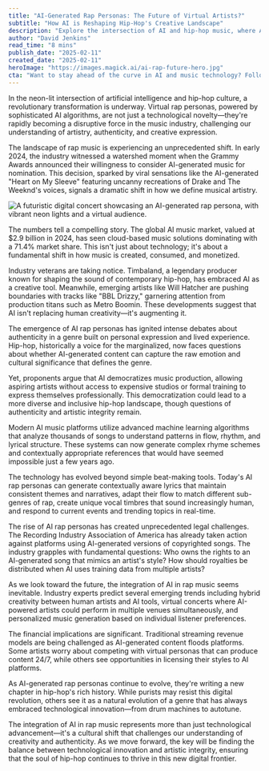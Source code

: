 ```yaml
---
title: "AI-Generated Rap Personas: The Future of Virtual Artists?"
subtitle: "How AI is Reshaping Hip-Hop's Creative Landscape"
description: "Explore the intersection of AI and hip-hop music, where AI-generated rap personas are challenging traditional notions of creativity and authenticity. Learn about their impact on the music industry, legal dilemmas, and future trends."
author: "David Jenkins"
read_time: "8 mins"
publish_date: "2025-02-11"
created_date: "2025-02-11"
heroImage: "https://images.magick.ai/ai-rap-future-hero.jpg"
cta: "Want to stay ahead of the curve in AI and music technology? Follow MagickAI on LinkedIn for exclusive insights into how artificial intelligence is reshaping the creative landscape."
---
```


In the neon-lit intersection of artificial intelligence and hip-hop culture, a revolutionary transformation is underway. Virtual rap personas, powered by sophisticated AI algorithms, are not just a technological novelty—they're rapidly becoming a disruptive force in the music industry, challenging our understanding of artistry, authenticity, and creative expression.

The landscape of rap music is experiencing an unprecedented shift. In early 2024, the industry witnessed a watershed moment when the Grammy Awards announced their willingness to consider AI-generated music for nomination. This decision, sparked by viral sensations like the AI-generated "Heart on My Sleeve" featuring uncanny recreations of Drake and The Weeknd's voices, signals a dramatic shift in how we define musical artistry.

![A futuristic digital concert showcasing an AI-generated rap persona, with vibrant neon lights and a virtual audience.](https://i.magick.ai/PIXE/1739316118000_magick_img.webp)

The numbers tell a compelling story. The global AI music market, valued at $2.9 billion in 2024, has seen cloud-based music solutions dominating with a 71.4% market share. This isn't just about technology; it's about a fundamental shift in how music is created, consumed, and monetized.

Industry veterans are taking notice. Timbaland, a legendary producer known for shaping the sound of contemporary hip-hop, has embraced AI as a creative tool. Meanwhile, emerging artists like Will Hatcher are pushing boundaries with tracks like "BBL Drizzy," garnering attention from production titans such as Metro Boomin. These developments suggest that AI isn't replacing human creativity—it's augmenting it.

The emergence of AI rap personas has ignited intense debates about authenticity in a genre built on personal expression and lived experience. Hip-hop, historically a voice for the marginalized, now faces questions about whether AI-generated content can capture the raw emotion and cultural significance that defines the genre.

Yet, proponents argue that AI democratizes music production, allowing aspiring artists without access to expensive studios or formal training to express themselves professionally. This democratization could lead to a more diverse and inclusive hip-hop landscape, though questions of authenticity and artistic integrity remain.

Modern AI music platforms utilize advanced machine learning algorithms that analyze thousands of songs to understand patterns in flow, rhythm, and lyrical structure. These systems can now generate complex rhyme schemes and contextually appropriate references that would have seemed impossible just a few years ago.

The technology has evolved beyond simple beat-making tools. Today's AI rap personas can generate contextually aware lyrics that maintain consistent themes and narratives, adapt their flow to match different sub-genres of rap, create unique vocal timbres that sound increasingly human, and respond to current events and trending topics in real-time.

The rise of AI rap personas has created unprecedented legal challenges. The Recording Industry Association of America has already taken action against platforms using AI-generated versions of copyrighted songs. The industry grapples with fundamental questions: Who owns the rights to an AI-generated song that mimics an artist's style? How should royalties be distributed when AI uses training data from multiple artists?

As we look toward the future, the integration of AI in rap music seems inevitable. Industry experts predict several emerging trends including hybrid creativity between human artists and AI tools, virtual concerts where AI-powered artists could perform in multiple venues simultaneously, and personalized music generation based on individual listener preferences.

The financial implications are significant. Traditional streaming revenue models are being challenged as AI-generated content floods platforms. Some artists worry about competing with virtual personas that can produce content 24/7, while others see opportunities in licensing their styles to AI platforms.

As AI-generated rap personas continue to evolve, they're writing a new chapter in hip-hop's rich history. While purists may resist this digital revolution, others see it as a natural evolution of a genre that has always embraced technological innovation—from drum machines to autotune.

The integration of AI in rap music represents more than just technological advancement—it's a cultural shift that challenges our understanding of creativity and authenticity. As we move forward, the key will be finding the balance between technological innovation and artistic integrity, ensuring that the soul of hip-hop continues to thrive in this new digital frontier.